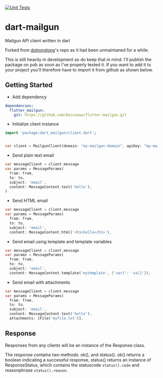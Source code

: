 [![Unit Tests](https://github.com/beccauwu/dart-mailgun/actions/workflows/unit_tests.yml/badge.svg)](https://github.com/beccauwu/dart-mailgun/actions/workflows/unit_tests.yml)

# dart-mailgun

Mailgun API client written in dart

Forked from [dotronglong](https://github.com/dotronglong/flutter-mailgun "forked repo link")'s repo as it had been unmaintaned for a while.

This is still heavily in development so do keep that in mind. I'll publish the package on pub as soon as I've properly tested it. If you want to add it to your project you'll therefore have to import it from github as shown below.

## Getting Started

- Add dependency

```yaml
dependencies:
  flutter_mailgun:
    git: https://github.com/beccauwu/flutter-mailgun.git
```

- Initialize client instance

```dart
import 'package:dart_mailgun/client.dart';


var client = MailgunClient(domain: "my-mailgun-domain", apiKey: "my-mailgun-api-key");
```

- Send plain text email

```dart
var messageClient = client.message
var params = MessageParams(
  from: from,
  to: to,
  subject: 'email',
  content: MessageContent.text('hello'),
)
```

- Send HTML email

```dart
var messageClient = client.message
var params = MessageParams(
  from: from,
  to: to,
  subject: 'email',
  content: MessageContent.html('<h1>hello</h1>'),
```

- Send email using template and template variables

```dart
var messageClient = client.message
var params = MessageParams(
  from: from,
  to: to,
  subject: 'email',
  content: MessageContent.template('mytemplate', {'var1': 'val1'}),
```

- Send email with attachments

```dart
var messageClient = client.message
var params = MessageParams(
  from: from,
  to: to,
  subject: 'email',
  content: MessageContent.text('hello'),
  attachments: [File('myfile.txt')],
```

## Response

Responses from any clients will be an instance of the Response class.

The response contains two methods: ok(), and status().
ok() returns a boolean indicating a successful response,
status() returns an instance of ResponseStatus, which contains the statuscode `status().code` and reasonphrase `status().reason`.


